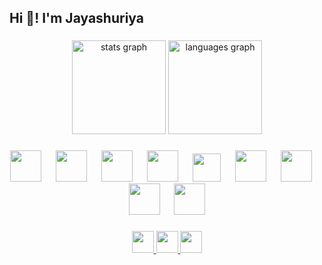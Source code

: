 <h2 align="left">Hi 👋! I'm Jayashuriya</h2>

###

<div align="center">
  <img src="https://github-readme-stats.vercel.app/api?username=Sambarlasagna&hide_title=false&hide_rank=false&show_icons=true&include_all_commits=true&count_private=true&disable_animations=false&theme=dracula&locale=en&hide_border=false" height="150" alt="stats graph" />
  <img src="https://github-readme-stats.vercel.app/api/top-langs?username=Sambarlasagna&locale=en&hide_title=false&layout=compact&card_width=320&langs_count=5&theme=dracula&hide_border=false" height="150" alt="languages graph"  />
</div>

###

<div align="middle">
  <img src="https://cdn.jsdelivr.net/gh/devicons/devicon@latest/icons/python/python-original.svg" height="50" />
  <img width="15" />
  <img src="https://cdn.jsdelivr.net/gh/devicons/devicon@latest/icons/pytorch/pytorch-plain-wordmark.svg" height="50" />
  <img width="15" />
  <img src="https://cdn.jsdelivr.net/gh/devicons/devicon@latest/icons/pandas/pandas-original-wordmark.svg" height="50" />
  <img width="15" />
  <img src="https://cdn.jsdelivr.net/gh/devicons/devicon@latest/icons/numpy/numpy-original-wordmark.svg" height="50" />
  <img width="15" />
  <img src="https://cdn.jsdelivr.net/gh/devicons/devicon@latest/icons/c/c-original.svg" height = "45" />
  <img width="15" />
  <img src="https://cdn.jsdelivr.net/gh/devicons/devicon@latest/icons/cplusplus/cplusplus-original.svg" height="50" />
  <img width="15" />
  <img src="https://cdn.jsdelivr.net/gh/devicons/devicon@latest/icons/fastapi/fastapi-original-wordmark.svg" height="50" />
  <img width="15" />
  <img src="https://cdn.jsdelivr.net/gh/devicons/devicon@latest/icons/flask/flask-original-wordmark.svg" height="50" />
  <img width="15" />
  <img src="https://cdn.jsdelivr.net/gh/devicons/devicon@latest/icons/scikitlearn/scikitlearn-original.svg" height="50" />
</div>

###

<div align="middle">
  <a href="https://www.linkedin.com/in/jayashuriya-j-11247631b/">
    <img src="https://img.shields.io/static/v1?message=LinkedIn&logo=linkedin&color=0077B5&style=for-the-badge" height="35" />
  </a>
  <a href="https://leetcode.com/Jayashuriya/">
    <img src="https://img.shields.io/static/v1?message=LeetCode&logo=leetcode&color=FFA116&style=for-the-badge" height="35" />
  </a>
  <a href="https://www.hackerrank.com/profile/jayatech911">
    <img src="https://img.shields.io/static/v1?message=HackerRank&logo=hackerrank&color=2EC866&style=for-the-badge" height="35" />
  </a>
</div>

###

<br clear="both">

